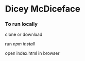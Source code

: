 # Dicey McDiceface

### To run locally
clone or download

run *npm install*

open index.html in browser
